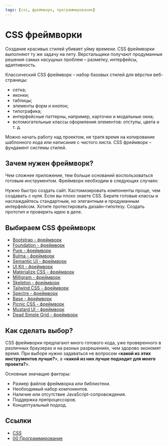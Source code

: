 ```yaml
---
tags: [css, фреймворк, программирование]
---
```

# CSS фреймворки

Создание красивых стилей убивает уйму времени. CSS фреймворки выполняют ту же задачу на лету. Верстальщики получают продуманные решения самых насущных проблем – разметку, интерфейсы, адаптивность.

Классический CSS фреймворк – набор базовых стилей для вёрстки веб-страницы:

- сетка;
- иконки;
- таблицы;
- элементы форм и кнопок;
- типографика;
- интерфейсные паттерны, например, карточки и модальные окна;
- вспомогательные классы оформления элементов: отступы, цвета и т. д.

Можно начать работу над проектом, не тратя время на копирование шаблонного кода или написание с чистого листа. CSS фреймворк – фундамент системы стилей.

## Зачем нужен фреймворк?

Чем сложнее приложение, тем больше оснований воспользоваться готовым инструментом. Фреймворк необходим в следующих случаях:

Нужно быстро создать сайт. Кастомизировать компоненты проще, чем создавать с нуля.
Если вы плохо знаете CSS. Берите готовые классы и наслаждайтесь стандартным, но элегантным и продуманным интерфейсом.
Хотите протестировать дизайн-гипотезу. Создать прототип и проверить идею в деле.

## Выбираем CSS фреймворк

* [Bootstrap - фреймворк](Bootstrap%20-%20%D1%84%D1%80%D0%B5%D0%B9%D0%BC%D0%B2%D0%BE%D1%80%D0%BA.md)
* [Foundation - фреймворк](Foundation%20-%20%D1%84%D1%80%D0%B5%D0%B9%D0%BC%D0%B2%D0%BE%D1%80%D0%BA.md)
* [Pure - фреймворк](Pure%20-%20%D1%84%D1%80%D0%B5%D0%B9%D0%BC%D0%B2%D0%BE%D1%80%D0%BA.md)
* [Bulma - фреймворк](Bulma%20-%20%D1%84%D1%80%D0%B5%D0%B9%D0%BC%D0%B2%D0%BE%D1%80%D0%BA.md)
* [Semantic UI - фреймворк](Semantic%20UI%20-%20%D1%84%D1%80%D0%B5%D0%B9%D0%BC%D0%B2%D0%BE%D1%80%D0%BA.md)
* [UI Kit - фреймворк](UI%20Kit%20-%20%D1%84%D1%80%D0%B5%D0%B9%D0%BC%D0%B2%D0%BE%D1%80%D0%BA.md)
* [Materialize CSS - фреймворк](Materialize%20CSS%20-%20%D1%84%D1%80%D0%B5%D0%B9%D0%BC%D0%B2%D0%BE%D1%80%D0%BA.md)
* [Milligram - фреймворк](Milligram%20-%20%D1%84%D1%80%D0%B5%D0%B9%D0%BC%D0%B2%D0%BE%D1%80%D0%BA.md)
* [Skeleton - фреймворк](Skeleton%20-%20%D1%84%D1%80%D0%B5%D0%B9%D0%BC%D0%B2%D0%BE%D1%80%D0%BA.md)
* [Tailwind CSS - фреймворк](Tailwind%20CSS%20-%20%D1%84%D1%80%D0%B5%D0%B9%D0%BC%D0%B2%D0%BE%D1%80%D0%BA.md)
* [Spectre - фреймворк](Spectre%20-%20%D1%84%D1%80%D0%B5%D0%B9%D0%BC%D0%B2%D0%BE%D1%80%D0%BA.md)
* [Base - фреймворк](Base%20-%20%D1%84%D1%80%D0%B5%D0%B9%D0%BC%D0%B2%D0%BE%D1%80%D0%BA.md)
* [Picnic CSS - фреймворк](Picnic%20CSS%20-%20%D1%84%D1%80%D0%B5%D0%B9%D0%BC%D0%B2%D0%BE%D1%80%D0%BA.md)
* [Mustard UI - фреймворк](Mustard%20UI%20-%20%D1%84%D1%80%D0%B5%D0%B9%D0%BC%D0%B2%D0%BE%D1%80%D0%BA.md)
* [Dead Simple Grid - фреймворк](Dead%20Simple%20Grid%20-%20%D1%84%D1%80%D0%B5%D0%B9%D0%BC%D0%B2%D0%BE%D1%80%D0%BA.md)

## Как сделать выбор?

CSS фреймворки предлагают много готового кода, уже проверенного в различных браузерах и на разных разрешениях, чем здорово экономят время. При выборе нужно задаваться не вопросом «**какой из этих инструментов лучше?**», а «**какой из них лучше подходит для моего проекта?**».

Основные значащие факторы:

-   Размер файлов фреймворка или библиотеки.
-   Необходимый набор компонентов.
-   Наличие или отсутствие JavaScript-сопровождения.
-   Поддержка препроцессоров.
-   Концептуальный подход.

## Ссылки

* [CSS](CSS.md)
* [00 Программирование](00%20%D0%9F%D1%80%D0%BE%D0%B3%D1%80%D0%B0%D0%BC%D0%BC%D0%B8%D1%80%D0%BE%D0%B2%D0%B0%D0%BD%D0%B8%D0%B5.md)